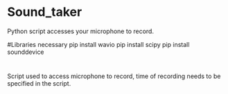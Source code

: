 # Sound_taker
Python script accesses your microphone to record.

#Libraries necessary 
pip install wavio
pip install scipy
pip install sounddevice

#
Script used to access microphone to record, time of recording needs to be specified in the script.
